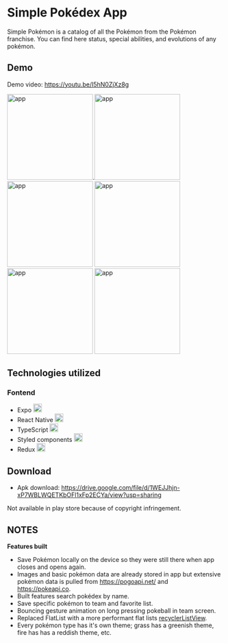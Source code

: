 # Simple Pokédex App

Simple Pokémon is a catalog of all the Pokémon from the Pokémon franchise. You can find here status, special abilities, and evolutions of any pokémon.

## Demo
Demo video: https://youtu.be/I5hN0ZjXz8g

<img src="https://i.ibb.co/DGRG9sf/pokemon7.jpg" width="200" title="app">.<img src="https://i.ibb.co/HY6DHKR/pokemon6.jpg" width="200" title="app">
<img src="https://i.ibb.co/vH3y6VW/pokemon5.jpg" width="200" title="app">
<img src="https://i.ibb.co/9qGCH5t/pokemon4.jpg" width="200" title="app">
<img src="https://i.ibb.co/Y36KrYX/pokemon3.jpg" width="200" title="app">
<img src="https://i.ibb.co/9cjDb3W/pokemon2.jpg" width="200" title="app">


## Technologies utilized

### Fontend

- Expo <img src="https://i.ibb.co/M73yQZt/expoLogo.png" width="20" title="hover text">
- React Native <img src="https://i.ibb.co/nb965ST/react-Logo.png" width="20" title="hover text">
- TypeScript <img src="https://i.ibb.co/RBfMh8f/typescript.png" width="20" title="hover text">
- Styled components <img src="https://i.ibb.co/GdtGT3Y/styled-Components.png" width="20" title="hover text">
- Redux <img src="https://i.ibb.co/dbQkwZM/redux.png" width="20" title="hover text">

## Download

- Apk download: https://drive.google.com/file/d/1WEJJhjn-xP7WBLWQETKbOFl1xFp2ECYa/view?usp=sharing

Not available in play store because of copyright infringement.

## NOTES

**Features built** 
- Save Pokémon locally on the device so they were still there when app closes and opens again.
- Images and basic pokémon data are already stored in app but extensive pokémon data is pulled from https://pogoapi.net/ and https://pokeapi.co.
- Built features search pokédex by name.
- Save specific pokémon to team and favorite list.
- Bouncing gesture animation on long pressing pokeball in team screen.
- Replaced FlatList with a more performant flat lists [recyclerListView](https://github.com/Flipkart/recyclerlistview).
- Every pokémon type has it's own theme; grass has a greenish theme, fire has has a reddish theme, etc.
